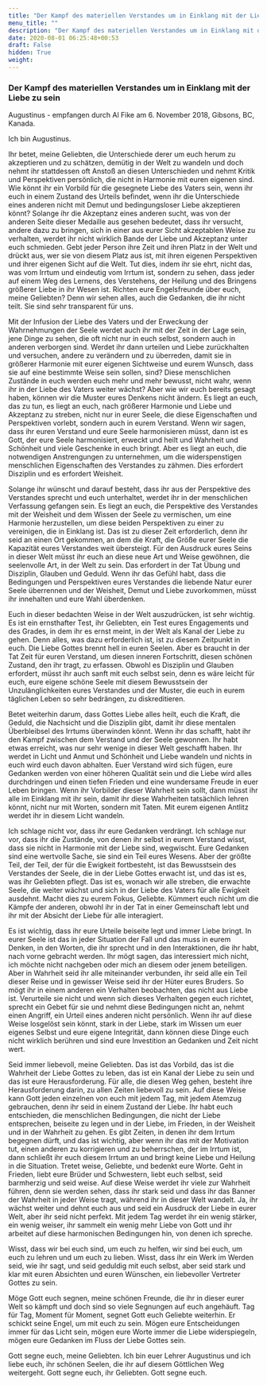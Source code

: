 ```yaml
---
title: "Der Kampf des materiellen Verstandes um in Einklang mit der Liebe zu sein"
menu_title: ""
description: "Der Kampf des materiellen Verstandes um in Einklang mit der Liebe zu sein"
date: 2020-08-01 06:25:48+00:53
draft: False
hidden: True
weight:
---
```

### Der Kampf des materiellen Verstandes um in Einklang mit der Liebe zu sein

Augustinus - empfangen durch Al Fike am 6. November 2018, Gibsons, BC, Kanada.

Ich bin Augustinus.

Ihr betet, meine Geliebten, die Unterschiede derer um euch herum zu akzeptieren und zu schätzen, demütig in der Welt zu wandeln und doch nehmt ihr stattdessen oft Anstoß an diesen Unterschieden und nehmt Kritik und Perspektiven persönlich, die nicht in Harmonie mit euren eigenen sind. Wie könnt ihr ein Vorbild für die gesegnete Liebe des Vaters sein, wenn ihr euch in einem Zustand des Urteils befindet, wenn ihr die Unterschiede eines anderen nicht mit Demut und bedingungsloser Liebe akzeptieren könnt? Solange ihr die Akzeptanz eines anderen sucht, was von der anderen Seite dieser Medaille aus gesehen bedeutet, dass ihr versucht, andere dazu zu bringen, sich in einer aus eurer Sicht akzeptablen Weise zu verhalten, werdet ihr nicht wirklich Bande der Liebe und Akzeptanz unter euch schmieden. Gebt jeder Person ihre Zeit und ihren Platz in der Welt und drückt aus, wer sie von diesem Platz aus ist, mit ihren eigenen Perspektiven und ihrer eigenen Sicht auf die Welt. Tut dies, indem ihr sie ehrt, nicht das, was vom Irrtum und eindeutig vom Irrtum ist, sondern zu sehen, dass jeder auf einem Weg des Lernens, des Verstehens, der Heilung und des Bringens größerer Liebe in ihr Wesen ist. Richten eure Engelsfreunde über euch, meine Geliebten? Denn wir sehen alles, auch die Gedanken, die ihr nicht teilt. Sie sind sehr transparent für uns.

Mit der Infusion der Liebe des Vaters und der Erweckung der Wahrnehmungen der Seele werdet auch ihr mit der Zeit in der Lage sein, jene Dinge zu sehen, die oft nicht nur in euch selbst, sondern auch in anderen verborgen sind. Werdet ihr dann urteilen und Liebe zurückhalten und versuchen, andere zu verändern und zu überreden, damit sie in größerer Harmonie mit eurer eigenen Sichtweise und eurem Wunsch, dass sie auf eine bestimmte Weise sein sollen, sind? Diese menschlichen Zustände in euch werden euch mehr und mehr bewusst, nicht wahr, wenn ihr in der Liebe des Vaters weiter wächst? Aber wie wir euch bereits gesagt haben, können wir die Muster eures Denkens nicht ändern. Es liegt an euch, das zu tun, es liegt an euch, nach größerer Harmonie und Liebe und Akzeptanz zu streben, nicht nur in eurer Seele, die diese Eigenschaften und Perspektiven vorlebt, sondern auch in eurem Verstand. Wenn wir sagen, dass ihr euren Verstand und eure Seele harmonisieren müsst, dann ist es Gott, der eure Seele harmonisiert, erweckt und heilt und Wahrheit und Schönheit und viele Geschenke in euch bringt. Aber es liegt an euch, die notwendigen Anstrengungen zu unternehmen, um die widerspenstigen menschlichen Eigenschaften des Verstandes zu zähmen. Dies erfordert Disziplin und es erfordert Weisheit.

Solange ihr wünscht und darauf besteht, dass ihr aus der Perspektive des Verstandes sprecht und euch unterhaltet, werdet ihr in der menschlichen Verfassung gefangen sein. Es liegt an euch, die Perspektive des Verstandes mit der Weisheit und dem Wissen der Seele zu vermischen, um eine Harmonie herzustellen, um diese beiden Perspektiven zu einer zu vereinigen, die in Einklang ist. Das ist zu dieser Zeit erforderlich, denn ihr seid an einen Ort gekommen, an dem die Kraft, die Größe eurer Seele die Kapazität eures Verstandes weit übersteigt. Für den Ausdruck eures Seins in dieser Welt müsst ihr euch an diese neue Art und Weise gewöhnen, die seelenvolle Art, in der Welt zu sein. Das erfordert in der Tat Übung und Disziplin, Glauben und Geduld. Wenn ihr das Gefühl habt, dass die Bedingungen und Perspektiven eures Verstandes die liebende Natur eurer Seele überrennen und der Weisheit, Demut und Liebe zuvorkommen, müsst ihr innehalten und eure Wahl überdenken.

Euch in dieser bedachten Weise in der Welt auszudrücken, ist sehr wichtig. Es ist ein ernsthafter Test, ihr Geliebten, ein Test eures Engagements und des Grades, in dem ihr es ernst meint, in der Welt als Kanal der Liebe zu gehen. Denn alles, was dazu erforderlich ist, ist zu diesem Zeitpunkt in euch. Die Liebe Gottes brennt hell in euren Seelen. Aber es braucht in der Tat Zeit für euren Verstand, um diesen inneren Fortschritt, diesen schönen Zustand, den ihr tragt, zu erfassen. Obwohl es Disziplin und Glauben erfordert, müsst ihr auch sanft mit euch selbst sein, denn es wäre leicht für euch, eure eigene schöne Seele mit diesem Bewusstsein der Unzulänglichkeiten eures Verstandes und der Muster, die euch in eurem täglichen Leben so sehr bedrängen, zu diskreditieren.

Betet weiterhin darum, dass Gottes Liebe alles heilt, euch die Kraft, die Geduld, die Nachsicht und die Disziplin gibt, damit ihr diese mentalen Überbleibsel des Irrtums überwinden könnt. Wenn ihr das schafft, habt ihr den Kampf zwischen dem Verstand und der Seele gewonnen. Ihr habt etwas erreicht, was nur sehr wenige in dieser Welt geschafft haben. Ihr werdet in Licht und Anmut und Schönheit und Liebe wandeln und nichts in euch wird euch davon abhalten. Euer Verstand wird sich fügen, eure Gedanken werden von einer höheren Qualität sein und die Liebe wird alles durchdringen und einen tiefen Frieden und eine wundersame Freude in euer Leben bringen. Wenn ihr Vorbilder dieser Wahrheit sein sollt, dann müsst ihr alle im Einklang mit ihr sein, damit ihr diese Wahrheiten tatsächlich lehren könnt, nicht nur mit Worten, sondern mit Taten. Mit eurem eigenen Antlitz werdet ihr in diesem Licht wandeln.

Ich schlage nicht vor, dass ihr eure Gedanken verdrängt. Ich schlage nur vor, dass ihr die Zustände, von denen ihr selbst in eurem Verstand wisst, dass sie nicht in Harmonie mit der Liebe sind, wegwischt. Eure Gedanken sind eine wertvolle Sache, sie sind ein Teil eures Wesens. Aber der größte Teil, der Teil, der für die Ewigkeit fortbesteht, ist das Bewusstsein des Verstandes der Seele, die in der Liebe Gottes erwacht ist, und das ist es, was ihr Geliebten pflegt. Das ist es, wonach wir alle streben, die erwachte Seele, die weiter wächst und sich in der Liebe des Vaters für alle Ewigkeit ausdehnt. Macht dies zu eurem Fokus, Geliebte. Kümmert euch nicht um die Kämpfe der anderen, obwohl ihr in der Tat in einer Gemeinschaft lebt und ihr mit der Absicht der Liebe für alle interagiert.

Es ist wichtig, dass ihr eure Urteile beiseite legt und immer Liebe bringt. In eurer Seele ist das in jeder Situation der Fall und das muss in eurem Denken, in den Worten, die ihr sprecht und in den Interaktionen, die ihr habt, nach vorne gebracht werden. Ihr mögt sagen, das interessiert mich nicht, ich möchte nicht nachgeben oder mich an diesem oder jenem beteiligen. Aber in Wahrheit seid ihr alle miteinander verbunden, ihr seid alle ein Teil dieser Reise und in gewisser Weise seid ihr der Hüter eures Bruders. So mögt ihr in einem anderen ein Verhalten beobachten, das nicht aus Liebe ist. Verurteile sie nicht und wenn sich dieses Verhalten gegen euch richtet, sprecht ein Gebet für sie und nehmt diese Bedingungen nicht an, nehmt einen Angriff, ein Urteil eines anderen nicht persönlich. Wenn ihr auf diese Weise losgelöst sein könnt, stark in der Liebe, stark im Wissen um euer eigenes Selbst und eure eigene Integrität, dann können diese Dinge euch nicht wirklich berühren und sind eure Investition an Gedanken und Zeit nicht wert.

Seid immer liebevoll, meine Geliebten. Das ist das Vorbild, das ist die Wahrheit der Liebe Gottes zu leben, das ist ein Kanal der Liebe zu sein und das ist eure Herausforderung. Für alle, die diesen Weg gehen, besteht ihre Herausforderung darin, zu allen Zeiten liebevoll zu sein. Auf diese Weise kann Gott jeden einzelnen von euch mit jedem Tag, mit jedem Atemzug gebrauchen, denn ihr seid in einem Zustand der Liebe. Ihr habt euch entschieden, die menschlichen Bedingungen, die nicht der Liebe entsprechen, beiseite zu legen und in der Liebe, im Frieden, in der Weisheit und in der Wahrheit zu gehen. Es gibt Zeiten, in denen ihr dem Irrtum begegnen dürft, und das ist wichtig, aber wenn ihr das mit der Motivation tut, einen anderen zu korrigieren und zu beherrschen, der im Irrtum ist, dann schließt ihr euch diesem Irrtum an und bringt keine Liebe und Heilung in die Situation. Tretet weise, Geliebte, und bedenkt eure Worte. Geht in Frieden, liebt eure Brüder und Schwestern, liebt euch selbst, seid barmherzig und seid weise. Auf diese Weise werdet ihr viele zur Wahrheit führen, denn sie werden sehen, dass ihr stark seid und dass ihr das Banner der Wahrheit in jeder Weise tragt, während ihr in dieser Welt wandelt. Ja, ihr wächst weiter und dehnt euch aus und seid ein Ausdruck der Liebe in eurer Welt, aber ihr seid nicht perfekt. Mit jedem Tag werdet ihr ein wenig stärker, ein wenig weiser, ihr sammelt ein wenig mehr Liebe von Gott und ihr arbeitet auf diese harmonischen Bedingungen hin, von denen ich spreche.

Wisst, dass wir bei euch sind, um euch zu helfen, wir sind bei euch, um euch zu lehren und um euch zu lieben. Wisst, dass ihr ein Werk im Werden seid, wie ihr sagt, und seid geduldig mit euch selbst, aber seid stark und klar mit euren Absichten und euren Wünschen, ein liebevoller Vertreter Gottes zu sein.

Möge Gott euch segnen, meine schönen Freunde, die ihr in dieser eurer Welt so kämpft und doch sind so viele Segnungen auf euch angehäuft. Tag für Tag, Moment für Moment, segnet Gott euch Geliebte weiterhin. Er schickt seine Engel, um mit euch zu sein. Mögen eure Entscheidungen immer für das Licht sein, mögen eure Worte immer die Liebe widerspiegeln, mögen eure Gedanken im Fluss der Liebe Gottes sein.

Gott segne euch, meine Geliebten. Ich bin euer Lehrer Augustinus und ich liebe euch, ihr schönen Seelen, die ihr auf diesem Göttlichen Weg weitergeht. Gott segne euch, ihr Geliebten. Gott segne euch.
